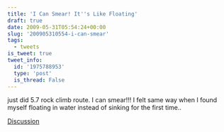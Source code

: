 ```yaml
---
title: 'I Can Smear! It''s Like Floating'
draft: true
date: 2009-05-31T05:54:24+00:00
slug: '200905310554-i-can-smear'
tags:
  - tweets
is_tweet: true
tweet_info:
  id: '1975788953'
  type: 'post'
  is_thread: False
---
```




just did 5.7 rock climb route. I can smear!!! I felt same way when I found myself floating in water instead of sinking for the first time..

[Discussion](https://x.com/sytelus/status/1975788953)
